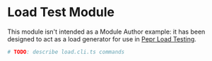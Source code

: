 # Load Test Module

This module isn't intended as a Module Author example: it has been designed to act as a load generator for use in [Pepr Load Testing](https://github.com/defenseunicorns/pepr/blob/1350_load_test/hack/load.cli.ts).

```bash
# TODO: describe load.cli.ts commands
```
